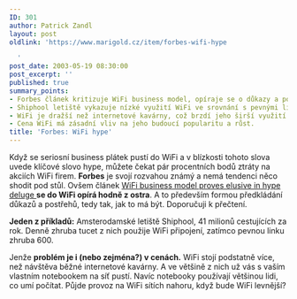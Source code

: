 ```yaml
---
ID: 301
author: Patrick Zandl
layout: post
oldlink: 'https://www.marigold.cz/item/forbes-wifi-hype

  '
post_date: 2003-05-19 08:30:00
post_excerpt: ''
published: true
summary_points:
- Forbes článek kritizuje WiFi business model, opíraje se o důkazy a postřehy.
- Shiphool letiště vykazuje nízké využití WiFi ve srovnání s pevnými linkami.
- WiFi je dražší než internetové kavárny, což brzdí jeho širší využití.
- Cena WiFi má zásadní vliv na jeho budoucí popularitu a růst.
title: 'Forbes: WiFi hype'
---
```


<p>
Když se seriosní business plátek pustí do WiFi a v blízkosti tohoto slova uvede klíčové slovo hype, můžete čekat pár procentních bodů ztráty na akciích WiFi firem. <STRONG>Forbes</STRONG> je svojí rozvahou známý a nemá tendenci něco shodit pod stůl. Ovšem článek <A href="http://www.forbes.com/technology/newswire/2003/05/13/rtr968670.html" target=_blank>WiFi business model proves elusive in hype deluge </A><STRONG>se do WiFi opírá hodně z ostra</STRONG>. A to především formou předkládání důkazů a postřehů, tedy tak, jak to má být. Doporučuji k přečtení.</p>

<p>
<STRONG>Jeden z příkladů:</STRONG> Amsterodamské letiště Shiphool, 41 milionů cestujících za rok. Denně zhruba tucet z nich použije WiFi připojení, zatímco pevnou linku zhruba 600. </p>

<p>
Jenže <STRONG>problém je i (nebo zejména?) v cenách.</STRONG> WiFi stojí podstatně více, než návštěva běžné internetové kavárny. A ve většině z nich už vás s vaším vlastním notebookem na síť pustí. Navíc notebooky používají většinou lidi, co umí počítat. Půjde provoz na WiFi sítích nahoru, když bude WiFi levnější?</p>